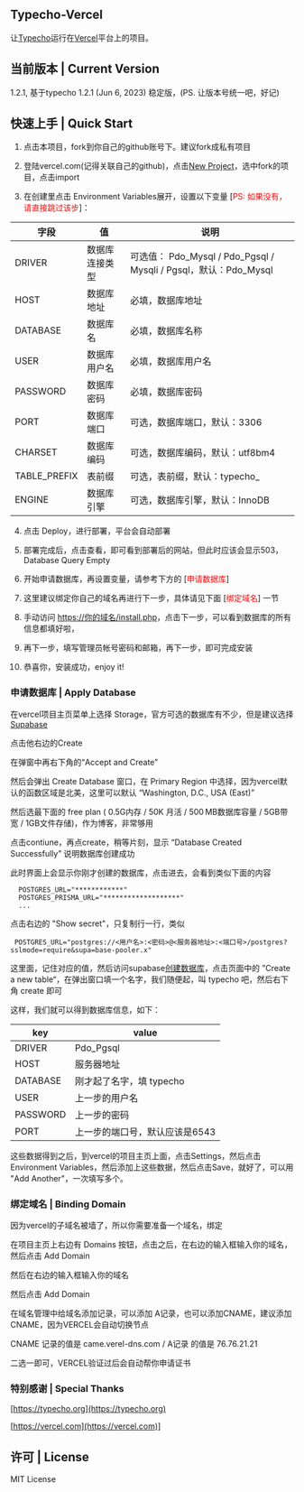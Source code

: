 Typecho-Vercel
----

让[Typecho](//github.com/typecho/typecho)运行在[Vercel](//vercel.com)平台上的项目。

## 当前版本 | Current Version

1.2.1, 基于typecho 1.2.1 (Jun 6, 2023) 稳定版，(PS. 让版本号统一吧，好记)

## 快速上手 | Quick Start

1. 点击本项目，fork到你自己的github账号下。建议fork成私有项目

2. 登陆vercel.com(记得关联自己的github)，点击[New Project](//vercel.com/new)，选中fork的项目，点击import

3. 在创建里点击 Environment Variables展开，设置以下变量 [<font color="#f00">PS: 如果没有，请直接跳过该步</font>]：

| 字段 | 值 | 说明 |
| --- | --- | --- |
|DRIVER|数据库连接类型|可选值： Pdo_Mysql / Pdo_Pgsql / Mysqli / Pgsql，默认：Pdo_Mysql|
|HOST|数据库地址|必填，数据库地址|
|DATABASE|数据库名|必填，数据库名称|
|USER|数据库用户名|必填，数据库用户名|
|PASSWORD|数据库密码|必填，数据库密码|
|PORT|数据库端口|可选，数据库端口，默认：3306|
|CHARSET|数据库编码|可选，数据库编码，默认：utf8bm4|
|TABLE_PREFIX|表前缀|可选，表前缀，默认：typecho_|
|ENGINE|数据库引擎|可选，数据库引擎，默认：InnoDB|

4. 点击 Deploy，进行部署，平台会自动部署

5. 部署完成后，点击查看，即可看到部署后的网站，但此时应该会显示503，Database Query Empty

6. 开始申请数据库，再设置变量，请参考下方的 [<font color="#FF0000">申请数据库</font>]

7. 这里建议绑定你自己的域名再进行下一步，具体请见下面 [<font color="#f00">绑定域名</font>] 一节

8. 手动访问 [https://你的域名/install.php]()，点击下一步，可以看到数据库的所有信息都填好啦，

9. 再下一步，填写管理员帐号密码和邮箱，再下一步，即可完成安装

10. 恭喜你，安装成功，enjoy it!

### 申请数据库 | Apply Database

  在vercel项目主页菜单上选择 Storage，官方可选的数据库有不少，但是建议选择 [Supabase](//Supabase.com)

  点击他右边的Create
    
  在弹窗中再右下角的“Accept and Create”
    
  然后会弹出 Create Database 窗口，在 Primary Region 中选择，因为vercel默认的函数区域是北美，这里可以默认 “Washington, D.C., USA (East)”
    
  然后选最下面的 free plan ( 0.5G内存 / 50K 月活 / 500 MB数据库容量 / 5GB带宽 / 1GB文件存储)，作为博客，非常够用

  点击contiune，再点create，稍等片刻，显示 “Database Created Successfully” 说明数据库创建成功

  此时界面上会显示你刚才创建的数据库，点击进去，会看到类似下面的内容

  ```env
    POSTGRES_URL="************"
    POSTGRES_PRISMA_URL="*******************"
    ...
  ```
    
  点击右边的 "Show secret"，只复制行一行，类似 

  ``` POSTGRES_URL="postgres://<用户名>:<密码>@<服务器地址>:<端口号>/postgres?sslmode=require&supa=base-pooler.x"```

  这里面，记住对应的值，然后访问supabase[创建数据库](https://supabase.com/dashboard/project/eermcakjytvtacsdfhld/database/schemas)，点击页面中的 ”Create a new table“，在弹出窗口填一个名字，我们随便起，叫 typecho 吧，然后右下角 create 即可

  这样，我们就可以得到数据库信息，如下：

  | key | value |
  | --- | --- |
  |DRIVER|Pdo_Pgsql|
  |HOST|服务器地址|
  |DATABASE|刚才起了名字，填 typecho|
  |USER|上一步的用户名|
  |PASSWORD|上一步的密码|
  |PORT|上一步的端口号，默认应该是6543|

  这些数据得到之后，到vercel的项目主页上面，点击Settings，然后点击Environment Variables，然后添加上这些数据，然后点击Save，就好了，可以用 "Add Another"，一次填写多个。

### 绑定域名 | Binding Domain

  因为vercel的子域名被墙了，所以你需要准备一个域名，绑定

  在项目主页上右边有 Domains 按钮，点击之后，在右边的输入框输入你的域名，然后点击 Add Domain

  然后在右边的输入框输入你的域名

  然后点击 Add Domain

  在域名管理中给域名添加记录，可以添加 A记录，也可以添加CNAME，建议添加CNAME，因为VERCEL会自动切换节点

  CNAME 记录的值是 came.verel-dns.com / A记录 的值是 76.76.21.21

  二选一即可，VERCEL验证过后会自动帮你申请证书

### 特别感谢 | Special Thanks

[https://typecho.org](https://typecho.org)

[https://vercel.com](https://vercel.com)]

## 许可 | License

<summary>MIT License</summary>

    



















